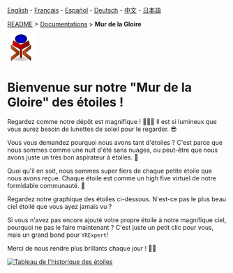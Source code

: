 [English](../en/README.md) - [Français](../fr/README.md) - [Español](../es/README.md) - [Deutsch](../de/README.md) - [中文](../zh/README.md) - [日本語](../ja/README.md)

[README](./README.md) > [Documentations](./accueil.md) > **Mur de la Gloire**

![yrexpert_logo.png](./yrexpert_logo.png)


## 

# Bienvenue sur notre "Mur de la Gloire" des étoiles !

Regardez comme notre dépôt est magnifique ! 🌟🌟🌟 Il est si lumineux que vous aurez besoin de lunettes de soleil pour le regarder. 😎

Vous vous demandez pourquoi nous avons tant d'étoiles ? C'est parce que nous sommes comme une nuit d'été sans nuages, ou peut-être que nous avons juste un très bon aspirateur à étoiles. 🌌

Quoi qu'il en soit, nous sommes super fiers de chaque petite étoile que nous avons reçue. Chaque étoile est comme un high five virtuel de notre formidable communauté. 🙌

Regardez notre graphique des étoiles ci-dessous. N'est-ce pas le plus beau ciel étoilé que vous ayez jamais vu ?

Si vous n'avez pas encore ajouté votre propre étoile à notre magnifique ciel, pourquoi ne pas le faire maintenant ? C'est juste un petit clic pour vous, mais un grand bond pour `YRExpert`!

Merci de nous rendre plus brillants chaque jour ! 🚀✨

[![Tableau de l'historique des étoiles](https://api.star-history.com/svg?repos=yrelay/yrexpert&type=Date)](https://star-history.com/#yrelay/yrexpert&Date)
